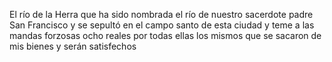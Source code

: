 El río de la Herra que ha sido nombrada el río de nuestro sacerdote padre San Francisco y se sepultó en el campo santo de esta ciudad y teme a las mandas forzosas ocho reales por todas ellas los mismos que se sacaron de mis bienes y serán satisfechos